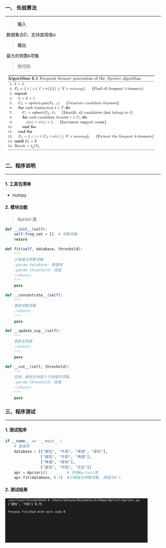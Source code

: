 ### 一、 先验算法

---

> **输入**

​	数据集合D，支持度阈值α 

> **输出**

​	最大的频繁k项集

> 伪代码

<img src="./实验报告/process.png">





### 二、程序说明

------

#### 1. 工具包清单

- numpy



#### 2. 模块功能

> Apriori 类

```python 
def __init__(self):
    self.freq_set = []  # 频繁项集
    return
```

```python
def fit(self, database, threshold):
    """
    计算最大频繁项集
    :param database: 数据库
    :param threshold: 阈值
    :return:
    """
    pass
```

```python
def __concentrate__(self):
    """
    更新频繁项集
    :return: 
    """
    pass
```

```python
def __update_sup__(self):
    """
    更新支持度
    :return: 
    """
    pass
```

```python
def __cut__(self, threshold):
    """
    剪枝，删除支持度小于阈值的项集。
    :param threshold: 阈值
    :return: 
    """
    pass
```





### 三、程序测试

------

#### 1. 测试程序

```python
if __name__ == '__main__':
    # 数据库
    database = [["面包", "牛奶", "啤酒", "尿布"],
                ["面包", "牛奶", "啤酒"],
                ["啤酒", "尿布"],
                ["面包", "牛奶", "花生"]]
    apr = Apriori() 		# 声明Apriori类
    apr.fit(database, 0.7)	#计算最大频繁项集, 阈值为0.7.
```



#### 2. 测试结果

<img src="./实验报告/result.png" style="zoom:45%"/>






